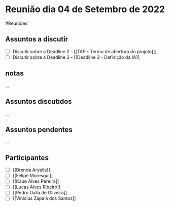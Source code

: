 # Reunião dia 04 de Setembro de 2022 
#Reuniões 

## Assuntos a discutir
- [ ] Discutir sobre a Deadline 2 - [[TAP - Termo de abertura do projeto]];
- [ ] Discutir sobre a Deadline 3 - [[Deadline 3 - Definição da IA]];

## notas
...

## Assuntos discutidos
...

## Assuntos pendentes
...

## Participantes
- [ ] [[Brenda Aryelle]]
- [ ] [[Felipe Moresqui]]
- [ ] [[Kaue Alves Pereira]]
- [ ] [[Lucas Alves Ribeiro]]
- [ ] [[Pedro Dalla de Oliveira]]
- [ ] [[Vinicius Zapalá dos Santos]]